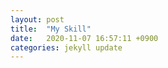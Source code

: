 ```yaml
---
layout: post
title:  "My Skill"
date:   2020-11-07 16:57:11 +0900
categories: jekyll update
---
```

